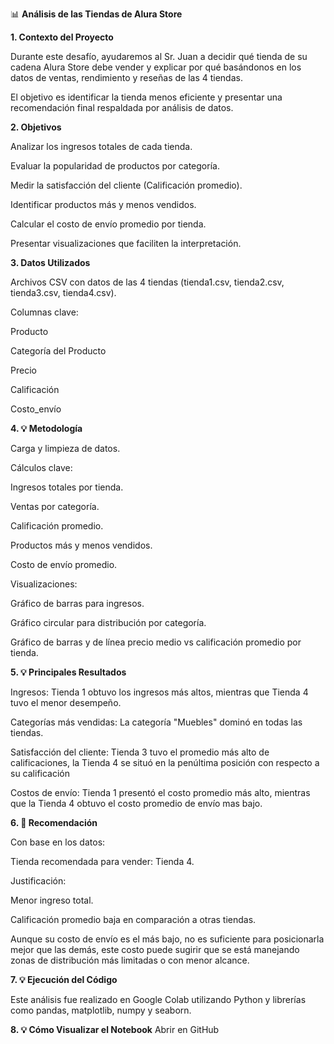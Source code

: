 📊 **Análisis de las Tiendas de Alura Store**

**1. Contexto del Proyecto**

Durante este desafío, ayudaremos al Sr. Juan a decidir qué tienda de su cadena Alura Store debe vender y explicar por qué basándonos en los datos de ventas,
rendimiento y reseñas de las 4 tiendas.

El objetivo es identificar la tienda menos eficiente y presentar una recomendación final respaldada por análisis de datos.

**2. Objetivos**

Analizar los ingresos totales de cada tienda.

Evaluar la popularidad de productos por categoría.

Medir la satisfacción del cliente (Calificación promedio).

Identificar productos más y menos vendidos.

Calcular el costo de envío promedio por tienda.

Presentar visualizaciones que faciliten la interpretación.

**3. Datos Utilizados**

Archivos CSV con datos de las 4 tiendas (tienda1.csv, tienda2.csv, tienda3.csv, tienda4.csv).

Columnas clave:

Producto

Categoría del Producto

Precio

Calificación

Costo_envío

**4. 💡 Metodología**

Carga y limpieza de datos.

Cálculos clave:

Ingresos totales por tienda.

Ventas por categoría.

Calificación promedio.

Productos más y menos vendidos.

Costo de envío promedio.

Visualizaciones:

Gráfico de barras para ingresos.

Gráfico circular para distribución por categoría.

Gráfico de barras y de línea precio medio vs calificación promedio por tienda.

**5. 💡 Principales Resultados**

Ingresos: Tienda 1 obtuvo los ingresos más altos, mientras que Tienda 4 tuvo el menor desempeño.

Categorías más vendidas: La categoría "Muebles" dominó en todas las tiendas.

Satisfacción del cliente: Tienda 3 tuvo el promedio más alto de calificaciones, la Tienda 4 se situó en la penúltima posición con respecto a su calificación

Costos de envío: Tienda 1 presentó el costo promedio más alto, mientras que la Tienda 4 obtuvo el costo promedio de envío mas bajo.

**6. 📌 Recomendación**

Con base en los datos:

Tienda recomendada para vender: Tienda 4.

Justificación:

Menor ingreso total.

Calificación promedio baja en comparación a otras tiendas.

Aunque su costo de envío es el más bajo, no es suficiente para posicionarla mejor que las demás, este costo puede sugirir que
se está manejando zonas de distribución más limitadas o con menor alcance.

**7. 💡 Ejecución del Código**

Este análisis fue realizado en Google Colab utilizando Python y librerías como pandas, matplotlib, numpy y seaborn.

**8. 💡 Cómo Visualizar el Notebook**
Abrir en GitHub

